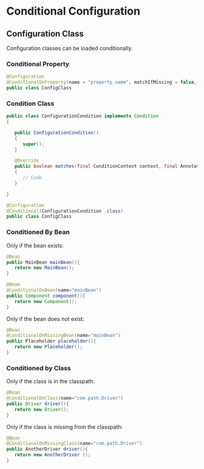 # Conditional Configuration

## Configuration Class

Configuration classes can be loaded conditionally.

### Conditional Property

```java
@Configuration
@ConditionalOnProperty(name = "property.name", matchIfMissing = false, havingValue = "true")
public class ConfigClass
```

### Condition Class

```java
public class ConfigurationCondition implements Condition
{

   public ConfigurationCondition()
   {
      super();
   }

   @Override
   public boolean matches(final ConditionContext context, final AnnotatedTypeMetadata metadata)
   {
      // Code
   }

}
```

```java
@Configuration
@Conditional(ConfigurationCondition .class)
public class ConfigClass
```

### Conditioned By Bean

Only if the bean exists:

```java
@Bean
public MainBean mainBean(){
   return new MainBean();
}

@Bean
@ConditionalOnBean(name="mainBean")
public Component component(){
   return new Component();
}
```

Only if the bean does not exist:

```java
@Bean
@ConditionalOnMissingBean(name="mainBean")
public Placeholder placeholder(){
   return new Placeholder();
}
```

### Conditioned by Class

Only if the class is in the classpath:

```java
@Bean
@ConditionalOnClass(name="com.path.Driver")
public Driver driver(){
   return new Driver();
}
```

Only if the class is missing from the classpath:

```java
@Bean
@ConditionalOnMissingClass(name="com.path.Driver")
public AnotherDriver driver(){
   return new AnotherDriver ();
}
```



